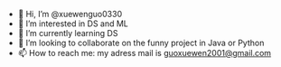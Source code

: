 - 👋 Hi, I’m @xuewenguo0330
- 👀 I’m interested in DS and ML
- 🌱 I’m currently learning DS
- 💞️ I’m looking to collaborate on the funny project in Java or Python
- 📫 How to reach me: my adress mail is guoxuewen2001@gmail.com

<!---
xuewenguo0330/xuewenguo0330 is a ✨ special ✨ repository because its `README.md` (this file) appears on your GitHub profile.
You can click the Preview link to take a look at your changes.
--->
